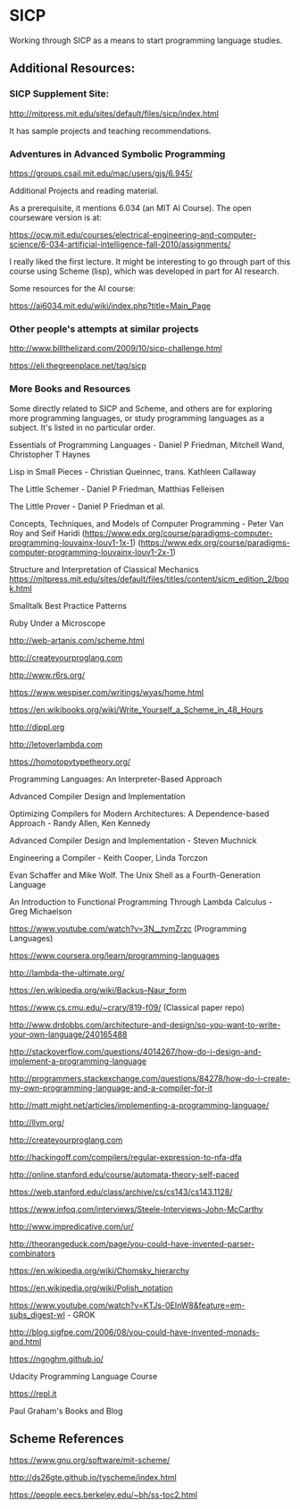 # SICP
Working through SICP as a means to start programming language studies.

## Additional Resources:

### SICP Supplement Site:
http://mitpress.mit.edu/sites/default/files/sicp/index.html

It has sample projects and teaching recommendations.

### Adventures in Advanced Symbolic Programming
https://groups.csail.mit.edu/mac/users/gjs/6.945/

Additional Projects and reading material.

As a prerequisite, it mentions 6.034 (an MIT AI Course). The open courseware
version is at:

https://ocw.mit.edu/courses/electrical-engineering-and-computer-science/6-034-artificial-intelligence-fall-2010/assignments/

I really liked the first lecture. It might be interesting to go through part of
this course using Scheme (lisp), which was developed in part for AI research.

Some resources for the AI course:

https://ai6034.mit.edu/wiki/index.php?title=Main_Page

### Other people's attempts at similar projects

http://www.billthelizard.com/2009/10/sicp-challenge.html

https://eli.thegreenplace.net/tag/sicp

### More Books and Resources

Some directly related to SICP and Scheme, and others are for exploring more
programming languages, or study programming languages as a subject. It's listed
in no particular order.

Essentials of Programming Languages - Daniel P Friedman, Mitchell Wand, Christopher T Haynes

Lisp in Small Pieces - Christian Queinnec, trans. Kathleen Callaway

The Little Schemer - Daniel P Friedman, Matthias Felleisen

The Little Prover - Daniel P Friedman et al.

Concepts, Techniques, and Models of Computer Programming - Peter Van Roy and Seif Haridi
(https://www.edx.org/course/paradigms-computer-programming-louvainx-louv1-1x-1)
(https://www.edx.org/course/paradigms-computer-programming-louvainx-louv1-2x-1)


Structure and Interpretation of Classical Mechanics
https://mitpress.mit.edu/sites/default/files/titles/content/sicm_edition_2/book.html

Smalltalk Best Practice Patterns

Ruby Under a Microscope

http://web-artanis.com/scheme.html

http://createyourproglang.com

http://www.r6rs.org/

https://www.wespiser.com/writings/wyas/home.html

https://en.wikibooks.org/wiki/Write_Yourself_a_Scheme_in_48_Hours

http://dippl.org

http://letoverlambda.com

https://homotopytypetheory.org/

Programming Languages: An Interpreter-Based Approach

Advanced Compiler Design and Implementation

Optimizing Compilers for Modern Architectures: A Dependence-based Approach - Randy Allen, Ken Kennedy

Advanced Compiler Design and Implementation - Steven Muchnick

Engineering a Compiler - Keith Cooper, Linda Torczon

Evan Schaffer and Mike Wolf. The Unix Shell as a Fourth-Generation Language

An Introduction to Functional Programming Through Lambda Calculus - Greg Michaelson

https://www.youtube.com/watch?v=3N__tvmZrzc
(Programming Languages)

https://www.coursera.org/learn/programming-languages

http://lambda-the-ultimate.org/

https://en.wikipedia.org/wiki/Backus–Naur_form

https://www.cs.cmu.edu/~crary/819-f09/ (Classical paper repo)

http://www.drdobbs.com/architecture-and-design/so-you-want-to-write-your-own-language/240165488

http://stackoverflow.com/questions/4014267/how-do-i-design-and-implement-a-programming-language

http://programmers.stackexchange.com/questions/84278/how-do-i-create-my-own-programming-language-and-a-compiler-for-it

http://matt.might.net/articles/implementing-a-programming-language/

http://llvm.org/

http://createyourproglang.com

http://hackingoff.com/compilers/regular-expression-to-nfa-dfa

http://online.stanford.edu/course/automata-theory-self-paced

https://web.stanford.edu/class/archive/cs/cs143/cs143.1128/

https://www.infoq.com/interviews/Steele-Interviews-John-McCarthy

http://www.impredicative.com/ur/

http://theorangeduck.com/page/you-could-have-invented-parser-combinators

https://en.wikipedia.org/wiki/Chomsky_hierarchy

https://en.wikipedia.org/wiki/Polish_notation

https://www.youtube.com/watch?v=KTJs-0EInW8&feature=em-subs_digest-wl - GROK

http://blog.sigfpe.com/2006/08/you-could-have-invented-monads-and.html

https://ngnghm.github.io/

Udacity Programming Language Course

https://repl.it

Paul Graham's Books and Blog

## Scheme References

https://www.gnu.org/software/mit-scheme/

http://ds26gte.github.io/tyscheme/index.html

https://people.eecs.berkeley.edu/~bh/ss-toc2.html